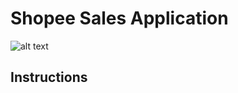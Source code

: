 # Shopee Sales Application

![alt text](https://deo.shopeemobile.com/shopee/shopee-mobilemall-live-sg/assets/d010b985fc1475e559b6db819889703c.png)

## Instructions
